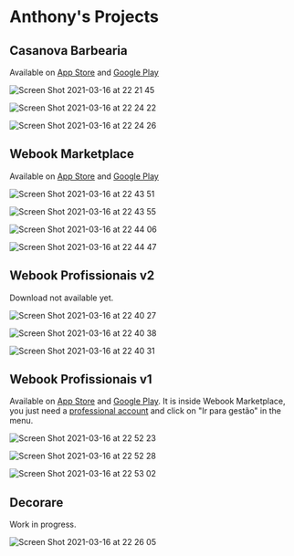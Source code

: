 # Anthony's Projects

## Casanova Barbearia
Available on [App Store](https://apps.apple.com/br/app/casanova-barbearia/id1218471386) and [Google Play](https://play.google.com/store/apps/details?id=br.com.casanovabarbearia.app&hl=pt_BR&gl=US)

![Screen Shot 2021-03-16 at 22 21 45](https://user-images.githubusercontent.com/14919996/111400532-45e10500-86a6-11eb-8136-1f530af4c268.png)

![Screen Shot 2021-03-16 at 22 24 22](https://user-images.githubusercontent.com/14919996/111400599-63ae6a00-86a6-11eb-8f5f-0cc5f8afd87a.png)

![Screen Shot 2021-03-16 at 22 24 26](https://user-images.githubusercontent.com/14919996/111400606-66a95a80-86a6-11eb-9e08-ecad388fe288.png)

## Webook Marketplace
Available on [App Store](https://apps.apple.com/br/app/webook-agendamento-e-ofertas/id1506271165) and [Google Play](https://play.google.com/store/apps/details?id=com.webookbrasil&hl=en_US&gl=US)

![Screen Shot 2021-03-16 at 22 43 51](https://user-images.githubusercontent.com/14919996/111402061-416a1b80-86a9-11eb-92fa-a8e5a0d0f13d.png)

![Screen Shot 2021-03-16 at 22 43 55](https://user-images.githubusercontent.com/14919996/111402067-43cc7580-86a9-11eb-9fa5-092e312e1db7.png)

![Screen Shot 2021-03-16 at 22 44 06](https://user-images.githubusercontent.com/14919996/111402070-45963900-86a9-11eb-85ba-01366362dff9.png)

![Screen Shot 2021-03-16 at 22 44 47](https://user-images.githubusercontent.com/14919996/111402074-46c76600-86a9-11eb-9915-d349a8216381.png)

## Webook Profissionais v2
Download not available yet.

![Screen Shot 2021-03-16 at 22 40 27](https://user-images.githubusercontent.com/14919996/111401765-aec97c80-86a8-11eb-8102-9febff8b87e3.png)

![Screen Shot 2021-03-16 at 22 40 38](https://user-images.githubusercontent.com/14919996/111401771-b1c46d00-86a8-11eb-99c1-d0da85b2ebe2.png)

![Screen Shot 2021-03-16 at 22 40 31](https://user-images.githubusercontent.com/14919996/111401773-b2f59a00-86a8-11eb-8e38-43de80f9b5b2.png)

## Webook Profissionais v1
Available on [App Store](https://apps.apple.com/br/app/webook-agendamento-e-ofertas/id1506271165) and [Google Play](https://play.google.com/store/apps/details?id=com.webookbrasil&hl=en_US&gl=US). It is inside Webook Marketplace, you just need a [professional account](https://app.belasis.com.br) and click on "Ir para gestão" in the menu.

![Screen Shot 2021-03-16 at 22 52 23](https://user-images.githubusercontent.com/14919996/111402691-6f9c2b00-86aa-11eb-8ae4-96dd044aad2a.png)

![Screen Shot 2021-03-16 at 22 52 28](https://user-images.githubusercontent.com/14919996/111402693-7165ee80-86aa-11eb-8167-43cdfdd7fd69.png)

![Screen Shot 2021-03-16 at 22 53 02](https://user-images.githubusercontent.com/14919996/111402698-732fb200-86aa-11eb-89fa-160bfbb340de.png)

## Decorare
Work in progress.

![Screen Shot 2021-03-16 at 22 26 05](https://user-images.githubusercontent.com/14919996/111402267-ad4c8400-86a9-11eb-9c9a-624c3d111741.png)
